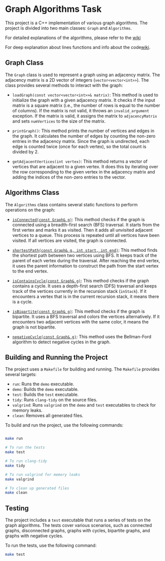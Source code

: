 # Graph Algorithms Task
This project is a C++ implementation of various graph algorithms. The project is divided into two main classes: `Graph` and `Algorithms`.

For detailed explanations of the algorithms, please refer to the [wiki](../../wiki/Exercise-1-Graph-Algorithms)

For deep explanation about lines functions and info about the code[wiki](../../wiki/Deep-Lines-Explanation).

## Graph Class

The `Graph` class is used to represent a graph using an adjacency matrix. The adjacency matrix is a 2D vector of integers (`vector<vector<int>>`). The class provides several methods to interact with the graph:

- `loadGraph(const vector<vector<int>>& matrix)`: This method is used to initialize the graph with a given adjacency matrix. It checks if the input matrix is a square matrix (i.e., the number of rows is equal to the number of columns). If the matrix is not valid, it throws an `invalid_argument` exception. If the matrix is valid, it assigns the matrix to `adjacencyMatrix` and sets `numVertices` to the size of the matrix.

- `printGraph()`: This method prints the number of vertices and edges in the graph. It calculates the number of edges by counting the non-zero entries in the adjacency matrix. Since the graph is undirected, each edge is counted twice (once for each vertex), so the total count is divided by 2.

- `getAdjacentVertices(int vertex)`: This method returns a vector of vertices that are adjacent to a given vertex. It does this by iterating over the row corresponding to the given vertex in the adjacency matrix and adding the indices of the non-zero entries to the vector.

## Algorithms Class

The `Algorithms` class contains several static functions to perform operations on the graph:

- [`isConnected(const Graph& g)`](../../wiki/Exercise-1-Graph-Algorithms#isconnected): This method checks if the graph is connected using a breadth-first search (BFS) traversal. It starts from the first vertex and marks it as visited. Then it adds all unvisited adjacent vertices to a queue. This process is repeated until all vertices have been visited. If all vertices are visited, the graph is connected.

- [`shortestPath(const Graph& g, int start, int end)`](../../wiki/Exercise-1-Graph-Algorithms#shortestpath): This method finds the shortest path between two vertices using BFS. It keeps track of the parent of each vertex during the traversal. After reaching the end vertex, it uses the parent information to construct the path from the start vertex to the end vertex.

- [`isContainsCycle(const Graph& g)`](../../wiki/Exercise-1-Graph-Algorithms#iscontainscycle): This method checks if the graph contains a cycle. It uses a depth-first search (DFS) traversal and keeps track of the vertices currently in the recursion stack (`inStack`). If it encounters a vertex that is in the current recursion stack, it means there is a cycle.

- [`isBipartite(const Graph& g)`](../../wiki/Exercise-1-Graph-Algorithms#isbipartite): This method checks if the graph is bipartite. It uses a BFS traversal and colors the vertices alternatively. If it encounters two adjacent vertices with the same color, it means the graph is not bipartite.

- [`negativeCycle(const Graph& g)`](../../wiki/Exercise-1-Graph-Algorithms#negativecycle): This method uses the Bellman-Ford algorithm to detect negative cycles in the graph.

## Building and Running the Project

The project uses a `Makefile` for building and running. The `Makefile` provides several targets:

- `run`: Runs the `demo` executable.
- `demo`: Builds the `demo` executable.
- `test`: Builds the `test` executable.
- `tidy`: Runs `clang-tidy` on the source files.
- `valgrind`: Runs `valgrind` on the `demo` and `test` executables to check for memory leaks.
- `clean`: Removes all generated files.

To build and run the project, use the following commands:

```bash

make run

# To run the tests
make test

# To run clang-tidy
make tidy

# To run valgrind for memory leaks
make valgrind

# To clean up generated files
make clean  
```

## Testing

The project includes a `test`  executable that runs a series of tests on the graph algorithms. The tests cover various scenarios, such as connected graphs, disconnected graphs, graphs with cycles, bipartite graphs, and graphs with negative cycles.

To run the tests, use the following command:

```bash
make test
```

